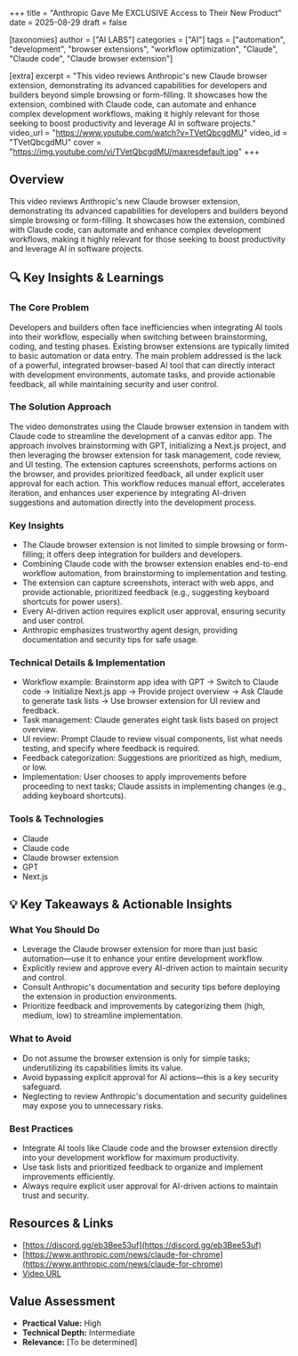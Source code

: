 +++
title = "Anthropic Gave Me EXCLUSIVE Access to Their New Product"
date = 2025-08-29
draft = false

[taxonomies]
author = ["AI LABS"]
categories = ["AI"]
tags = ["automation", "development", "browser extensions", "workflow optimization", "Claude", "Claude code", "Claude browser extension"]

[extra]
excerpt = "This video reviews Anthropic's new Claude browser extension, demonstrating its advanced capabilities for developers and builders beyond simple browsing or form-filling. It showcases how the extension, combined with Claude code, can automate and enhance complex development workflows, making it highly relevant for those seeking to boost productivity and leverage AI in software projects."
video_url = "https://www.youtube.com/watch?v=TVetQbcgdMU"
video_id = "TVetQbcgdMU"
cover = "https://img.youtube.com/vi/TVetQbcgdMU/maxresdefault.jpg"
+++

## Overview

This video reviews Anthropic's new Claude browser extension, demonstrating its advanced capabilities for developers and builders beyond simple browsing or form-filling. It showcases how the extension, combined with Claude code, can automate and enhance complex development workflows, making it highly relevant for those seeking to boost productivity and leverage AI in software projects.

## 🔍 Key Insights & Learnings

### The Core Problem
Developers and builders often face inefficiencies when integrating AI tools into their workflow, especially when switching between brainstorming, coding, and testing phases. Existing browser extensions are typically limited to basic automation or data entry. The main problem addressed is the lack of a powerful, integrated browser-based AI tool that can directly interact with development environments, automate tasks, and provide actionable feedback, all while maintaining security and user control.

### The Solution Approach
The video demonstrates using the Claude browser extension in tandem with Claude code to streamline the development of a canvas editor app. The approach involves brainstorming with GPT, initializing a Next.js project, and then leveraging the browser extension for task management, code review, and UI testing. The extension captures screenshots, performs actions on the browser, and provides prioritized feedback, all under explicit user approval for each action. This workflow reduces manual effort, accelerates iteration, and enhances user experience by integrating AI-driven suggestions and automation directly into the development process.

### Key Insights
- The Claude browser extension is not limited to simple browsing or form-filling; it offers deep integration for builders and developers.
- Combining Claude code with the browser extension enables end-to-end workflow automation, from brainstorming to implementation and testing.
- The extension can capture screenshots, interact with web apps, and provide actionable, prioritized feedback (e.g., suggesting keyboard shortcuts for power users).
- Every AI-driven action requires explicit user approval, ensuring security and user control.
- Anthropic emphasizes trustworthy agent design, providing documentation and security tips for safe usage.

### Technical Details & Implementation
- Workflow example: Brainstorm app idea with GPT → Switch to Claude code → Initialize Next.js app → Provide project overview → Ask Claude to generate task lists → Use browser extension for UI review and feedback.
- Task management: Claude generates eight task lists based on project overview.
- UI review: Prompt Claude to review visual components, list what needs testing, and specify where feedback is required.
- Feedback categorization: Suggestions are prioritized as high, medium, or low.
- Implementation: User chooses to apply improvements before proceeding to next tasks; Claude assists in implementing changes (e.g., adding keyboard shortcuts).

### Tools & Technologies
- Claude
- Claude code
- Claude browser extension
- GPT
- Next.js

## 💡 Key Takeaways & Actionable Insights

### What You Should Do
- Leverage the Claude browser extension for more than just basic automation—use it to enhance your entire development workflow.
- Explicitly review and approve every AI-driven action to maintain security and control.
- Consult Anthropic's documentation and security tips before deploying the extension in production environments.
- Prioritize feedback and improvements by categorizing them (high, medium, low) to streamline implementation.

### What to Avoid
- Do not assume the browser extension is only for simple tasks; underutilizing its capabilities limits its value.
- Avoid bypassing explicit approval for AI actions—this is a key security safeguard.
- Neglecting to review Anthropic's documentation and security guidelines may expose you to unnecessary risks.

### Best Practices
- Integrate AI tools like Claude code and the browser extension directly into your development workflow for maximum productivity.
- Use task lists and prioritized feedback to organize and implement improvements efficiently.
- Always require explicit user approval for AI-driven actions to maintain trust and security.

## Resources & Links

- [https://discord.gg/eb3Bee53uf](https://discord.gg/eb3Bee53uf)
- [https://www.anthropic.com/news/claude-for-chrome](https://www.anthropic.com/news/claude-for-chrome)
- [Video URL](https://www.youtube.com/watch?v=TVetQbcgdMU)

## Value Assessment
- **Practical Value:** High
- **Technical Depth:** Intermediate
- **Relevance:** [To be determined]

